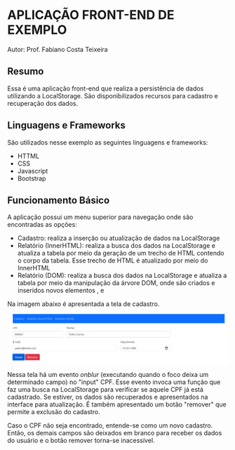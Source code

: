 # APLICAÇÃO FRONT-END DE EXEMPLO

Autor: Prof. Fabiano Costa Teixeira

## Resumo

Essa é uma aplicação front-end que realiza a persistência de dados utilizando a LocalStorage. São disponibilizados recursos para cadastro e recuperação dos dados.

## Linguagens e Frameworks

São utilizados nesse exemplo as seguintes linguagens e frameworks:
<ul>
  <li>HTTML</li>
  <li>CSS</li>
  <li>Javascript</li>
  <li>Bootstrap</li>
</ul>

## Funcionamento Básico

A aplicação possui um menu superior para navegação onde são encontradas as opções:
<ul>
  <li>Cadastro: realiza a inserção ou atualização de dados na LocalStorage</li>
  <li>Relatório (InnerHTML): realiza a busca dos dados na LocalStorage e atualiza a tabela por meio da geração de um trecho de HTML contendo o corpo da tabela. Esse trecho de HTML é atualizado por meio do InnerHTML</li>
  <li>Relatório (DOM): realiza a busca dos dados na LocalStorage e atualiza a tabela por meio da manipulação da árvore DOM, onde são criados e inseridos novos elementos <TR>, <TD> e <A></li>
</ul>
    
 Na imagem abaixo é apresentada a tela de cadastro.
 
 <img src="images/cadastro.png">
 
 Nessa tela há um evento <i>onblur</i> (executando quando o foco deixa um determinado campo) no "input" CPF. Esse evento invoca uma função que faz uma busca na LocalStorage para verificar se aquele CPF já está cadastrado. Se estiver, os dados são recuperados e apresentados na interface para atualização. É também apresentado um botão "remover" que permite a exclusão do cadastro.
 
 Caso o CPF não seja encontrado, entende-se como um novo cadastro. Então, os demais campos são deixados em branco para receber os dados do usuário e o botão remover torna-se inacessível.
